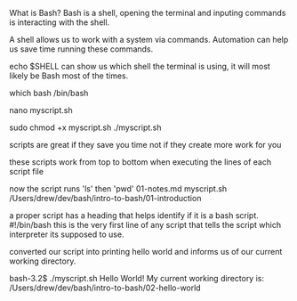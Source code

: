 What is Bash?
Bash is a shell, opening the terminal and inputing commands is interacting with the shell.

A shell allows us to work with a system via commands.
Automation can help us save time running these commands.

echo $SHELL can show us which shell the terminal is using, it will most likely be Bash most of the times.

which bash
/bin/bash

nano myscript.sh

sudo chmod +x myscript.sh
./myscript.sh

scripts are great if they save you time not if they create more work for you

these scripts work from top to bottom when executing the lines of each script file

now the script runs 'ls' then 'pwd'
01-notes.md myscript.sh
/Users/drew/dev/bash/intro-to-bash/01-introduction

a proper script has a heading that helps identify if it is a bash script.
#!/bin/bash
this is the very first line of any script that tells the script which interpreter its supposed to use.

converted our script into printing hello world and informs us of our current working directory.

bash-3.2$ ./myscript.sh
Hello World!
My current working directory is:
/Users/drew/dev/bash/intro-to-bash/02-hello-world
